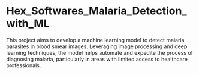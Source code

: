 # Hex_Softwares_Malaria_Detection_with_ML
This project aims to develop a machine learning model to detect malaria parasites in blood smear images. Leveraging image processing and deep learning techniques, the model helps automate and expedite the process of diagnosing malaria, particularly in areas with limited access to healthcare professionals.
